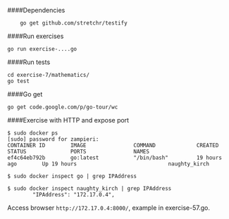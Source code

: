 ####Dependencies

        go get github.com/stretchr/testify

####Run exercises

	go run exercise-....go

####Run tests

	cd exercise-7/mathematics/
	go test

####Go get

    go get code.google.com/p/go-tour/wc

####Exercise with HTTP and expose port

    $ sudo docker ps
    [sudo] password for zampieri:
    CONTAINER ID        IMAGE               COMMAND             CREATED             STATUS              PORTS               NAMES
    ef4c64eb792b        go:latest           "/bin/bash"         19 hours ago        Up 19 hours                             naughty_kirch

    $ sudo docker inspect go | grep IPAddress

    $ sudo docker inspect naughty_kirch | grep IPAddress
            "IPAddress": "172.17.0.4",

Access browser `http://172.17.0.4:8000/`, example in exercise-57.go.
